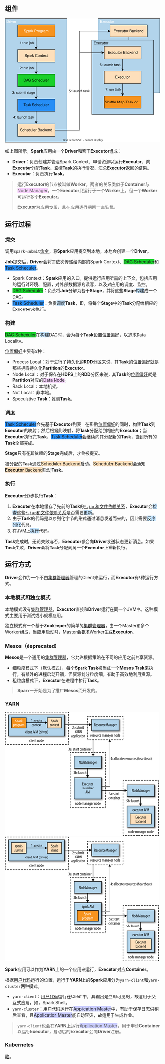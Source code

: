 ## 组件

![](../images/9/spark_run_a_job.svg)

如上图所示，**Spark**应用由一个**Driver**和若干**Executor**组成：

- **Driver**：负责创建并管理Spark Context、申请资源以运行**Executor**、向**Executor**分配**Task**、监控**Task**的执行情况、汇总**Executor**返回的结果。
- **Executor**：负责执行**Task**。

> 运行**Executor**的节点被叫做**Worker**。两者的关系类似于**Container**与<span style=background:#f8d2ff>Node Manager</span>，一个**Executor**只运行于一个**Worker**上，但一个**Worker**可运行多个**Executor**。
>
> **Executor**为应用专属，且在应用运行期间一直驻留。



## 运行过程

### 提交

调用`spark-submit`[命令](https://www.hadoopdoc.com/spark/spark-submit-intro#h2-spark-submit-)，将**Spark**应用提交到本地，本地会创建一个**Driver**。

**Job**提交后，**Driver**会将其依次传递给内部的Spark Context、<span style=background:#19d02a>DAG Scheduler</span>和<span style=background:#258df6>Task Scheduler</span>。

- Spark Context：**Spark**应用的入口，提供运行应用所需的上下文，包括应用的运行时环境、配置，对外部数据源的读写，以及对应用的调度、监控。
- <span style=background:#19d02a>DAG Scheduler</span>：负责将**Job**分解为若干**Stage**，并将这些**Stage**<span style=background:#c2e2ff>构建</span>成一个DAG。
- <span style=background:#258df6>Task Scheduler</span>：负责<span style=background:#c2e2ff>调度</span>**Task**，即，将每个**Stage**中的**Task**分配给相应的**Executor**来执行。

### 构建

<span style=background:#19d02a>DAG Scheduler</span>在<span style=background:#c2e2ff>构建</span>DAG时，会为每个**Task**设置<u>位置偏好</u>，以追求Data Locality。

<u>位置偏好</u>主要有`5`种：

- Process Local：对于进行了持久化的**RDD**分区来说，其**Task**的<u>位置偏好</u>就是那些拥有持久化**Partition**的**Executor**。
- Node Local：对于保存在**HDFS**上的**RDD**分区来说，其**Task**的<u>位置偏好</u>就是**Partition**对应的<span style=background:#f8d2ff>Data Node</span>。
- Rack Local：本地机架。
- Not Local：非本地。
- Speculative **Task**：推测**Task**。

### 调度

<span style=background:#258df6>Task Scheduler</span>会先基于**Executor**列表，在斟酌<u>位置偏好</u>的同时，构建**Task**到**Executor**的映射；然后根据此映射，将**Task**分配给到相应的**Executor**；当**Executor**执行完**Task**，<span style=background:#258df6>Task Scheduler</span>会继续向其分配新的**Task**，直到所有的**Task**全部完成。

**Stage**只有在其依赖的**Stage**完成后，才会被提交。

被分配的**Task**通过<span style=background:#FDDFBB>Scheduler Backend</span>启动。<span style=background:#FDDFBB>Scheduler Backend</span>会通知<span style=background:#FDDFBB>**Executor** Backend</span>启动**Task**。

### 执行

**Executor**分`3`步执行**Task**：

1. **Executor**在本地缓存了先前的**Task**的<u>`*.jar`和文件依赖关系</u>，**Executor**会<span style=background:#c2e2ff>检查</span>这些<u>`*.jar`和文件依赖关系</u>是否需要<span style=background:#c2e2ff>更新</span>。
2. 由于**Task**的代码是以序列化字节的形式通过消息发送而来的，因此需要<span style=background:#c2e2ff>反序列化</span>代码。
3. 在JVM上<span style=background:#c2e2ff>执行</span>代码。

**Task**完成时，无论失败与否，**Executor**都会向**Driver**发送状态更新消息。如果**Task**失败，**Driver**会将**Task**分配到另一个**Executor**上重新执行。



## 运行方式

**Driver**会作为一个不由<u>集群管理器</u>管理的Client来运行，而**Executor**有`5`种运行方式。

### 本地模式和独立模式

本地模式没有<u>集群管理器</u>，**Executor**直接和**Driver**运行在同一个JVM中。这种模式主要用于测试或小规模应用。

独立模式有一个基于**Zookeeper**的简单的<u>集群管理器</u>，由一个Master和多个Worker组成，当应用启动时，Master会要求Worker生成**Executor**。

### Mesos（deprecated）

**Mesos**是一个通用的<u>集群管理器</u>，它允许根据策略在不同的应用之前共享资源。

- 细粒度模式下（默认模式），每个**Spark Task**被当成一个**Mesos Task**来执行，有额外的进程启动开销，但资源划分粒度细，有助于高效地利用资源。
- 粗粒度模式下，**Executor**在进程中执行**Task**。

> **Spark**一开始是为了推广**Mesos**而开发的。

### YARN

<img src="../images/9/spark_in_yarn_client_mode.png" alt="yarn_client" style="zoom:50%;" /><img src="../images/9/spark_in_yarn_cluster_mode.png" alt="yarn_cluster" style="zoom:50%;" />

**Spark**应用可以作为**YARN**上的一个应用来运行，**Executor**对应**Container**。

根据<u>用户代码</u>运行的位置，运行于**YARN**上的**Spark**应用分为`yarn-client`和`yarn-cluster`两种模式。

- `yarn-client`：<u>用户代码</u>运行在Client中，其输出是立即可见的，故适用于交互式应用，如，Spark Shell。
- `yarn-cluster`：<u>用户代码</u>运行在<span style=background:#c9ccff>Application Master</span>中，有助于保存日志供稍后查看，且<span style=background:#c9ccff>Application Master</span>能自动容灾，故适用于生成作业。

> `yarn-client`也会在**YARN**上运行<span style=background:#c9ccff>Application Master</span>，用于申请**Container**以运行**Executor**，启动后的**Executor**会向**Driver**注册。

### Kubernetes

[略](https://spark.apache.org/docs/latest/#launching-on-a-cluster)。

